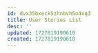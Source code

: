 ```yaml
---
id: dvx35bxeck5zhnbvh5o4xq3
title: User Stories List
desc: ''
updated: 1727819190610
created: 1727819190610
---
```


